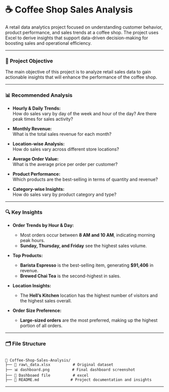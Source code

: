 
# ☕ Coffee Shop Sales Analysis

A retail data analytics project focused on understanding customer behavior, product performance, and sales trends at a coffee shop. The project uses Excel to derive insights that support data-driven decision-making for boosting sales and operational efficiency.

---

### 🎯 **Project Objective**

The main objective of this project is to analyze retail sales data to gain actionable insights that will enhance the performance of the coffee shop.

---

### 📊 **Recommended Analysis**

- **Hourly & Daily Trends:**  
  How do sales vary by day of the week and hour of the day? Are there peak times for sales activity?

- **Monthly Revenue:**  
  What is the total sales revenue for each month?

- **Location-wise Analysis:**  
  How do sales vary across different store locations?

- **Average Order Value:**  
  What is the average price per order per customer?

- **Product Performance:**  
  Which products are the best-selling in terms of quantity and revenue?

- **Category-wise Insights:**  
  How do sales vary by product category and type?

---

### 🔍 **Key Insights**

- **Order Trends by Hour & Day:**  
  - Most orders occur between **8 AM and 10 AM**, indicating morning peak hours.  
  - **Sunday, Thursday, and Friday** see the highest sales volume.

- **Top Products:**  
  - **Barista Espresso** is the best-selling item, generating **$91,406** in revenue.  
  - **Brewed Chai Tea** is the second-highest in sales.

- **Location Insights:**  
  - The **Hell’s Kitchen** location has the highest number of visitors and the highest sales overall.

- **Order Size Preference:**  
  - **Large-sized orders** are the most preferred, making up the highest portion of all orders.

---

### 🗂️ **File Structure**

```

📁 Coffee-Shop-Sales-Analysis/
├── 📄 raw\_data.xlsx          # Original dataset
├── 📊 dashboard.png          # Final dashboard screenshot
├── 📁 Dashboaed file          # excel 
├── 📄 README.md              # Project documentation and insights

```

---

